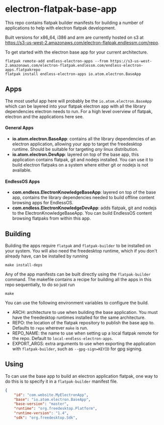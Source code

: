 # electron-flatpak-base-app
This repo contains flatpak builder manifests for building a number of
applications to help with electron flatpak development.

Built versions for x86_64, i386 and arm are currently hosted on s3 at
https://s3-us-west-2.amazonaws.com/electron-flatpak.endlessm.com/repo.

To get started with the electron base app for your current architecture.
```
flatpak remote-add endless-electron-apps --from https://s3-us-west-2.amazonaws.com/electron-flatpak.endlessm.com/endless-electron-apps.flatpakrepo
flatpak install endless-electron-apps io.atom.electron.BaseApp
```

## Apps
The most useful app here will probably be the `io.atom.electron.BaseApp`
which can be layered into your flatpak electron app with all the library
dependencies electron needs to run. For a high level overview of flatpak,
electron and the applications here see.

#### General Apps
 - **io.atom.electron.BaseApp**: contains all the library dependencies of an
   electron application, allowing your app to target the freedesktop runtime.
   Should be suitable for targeting *any* linux distribution.
 - **io.atom.electron.DevApp**: layered on top of the base app, this application
   contains flatpak, git and nodejs installed. You can use it to build electron
   flatpaks on a system where either git or nodejs is not available.

#### EndlessOS Apps
 - **com.endless.ElectronKnowledgeBaseApp**: layered on top of the base app,
   contains the library dependencies needed to build offline content browsing
   apps for EndlessOS.
 - **com.endless.ElectronKnowledgeDevApp**: adds flatpak, git and nodejs to
   the ElectronKnowledgeBaseApp. You can build EndlessOS content browsing
   flatpaks from within this app.

## Building
Building the apps require `flatpak` and `flatpak-builder` to be installed on
your system. You will also need the freedesktop runtime, which if you don't
already have, can be installed by running
```
make install-deps
```

Any of the app manifests can be built directly using the `flatpak-builder`
command. The makefile contains a recipe for building all the apps in this
repo sequentially, to do so just run
```
make
```

You can use the following environment variables to configure the build.
 - ARCH: architecture to use when building the base application. You must
   have the freedesktop runtimes installed for the same architecture.
 - REPO: the location of the flatpak repository to publish the base app to.
   Defaults to `repo` wherever `make` is run.
 - REPO_NAME: the name to use when setting up a local flatpak remote for the
   repo. Default to `local-endless-electron-apps`.
 - EXPORT_ARGS: extra arguments to use when exporting the application with
   `flatpak-builder`, such as `--gpg-sign=KEYID` for gpg signing.

## Using
To can use the base app to build an electron application flatpak, one way to do
this is to specify it in a `flatpak-builder` manifest file.
```json
{
    "id": "com.website.MyElectronApp",
    "base": "io.atom.electron.BaseApp",
    "base-version": "master",
    "runtime": "org.freedesktop.Platform",
    "runtime-version": "1.4",
    "sdk": "org.freedesktop.Sdk",
```
